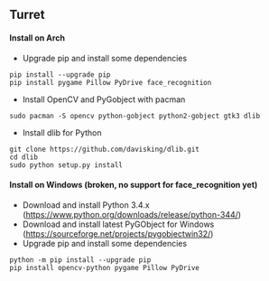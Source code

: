 
## **Turret** ##

#### Install on Arch ####

 - Upgrade pip and install some dependencies
 
```
pip install --upgrade pip
pip install pygame Pillow PyDrive face_recognition
```
 - Install OpenCV and PyGobject with pacman
```
sudo pacman -S opencv python-gobject python2-gobject gtk3 dlib
```
 - Install dlib for Python
```
git clone https://github.com/davisking/dlib.git
cd dlib
sudo python setup.py install
```

#### Install on Windows (broken, no support for face_recognition yet) ####

 - Download and install Python 3.4.x (https://www.python.org/downloads/release/python-344/)
 - Download and install latest PyGObject for Windows (https://sourceforge.net/projects/pygobjectwin32/)
 - Upgrade pip and install some dependencies
```
python -m pip install --upgrade pip
pip install opencv-python pygame Pillow PyDrive
```
